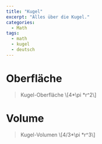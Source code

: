 ```yaml
---
title: "Kugel"
excerpt: "Alles über die Kugel."
categories:
  - Math
tags:
  - math
  - kugel
  - deutsch
---
```


# Oberfläche
> Kugel-Oberfläche  \\[4*\\pi *r^2\\]

<div id="plotCubeSurface"></div>
<script>plotGraph("4*pi*x^2", "plotCubeSurface", 0, 10);</script>

# Volume

> Kugel-Volumen \\[4/3*\\pi *r^3\\]

<div id="plotCubeVolume"></div>
<script>plotGraph("4/3*pi *x^3", "plotCubeVolume", 0, 10);</script>
